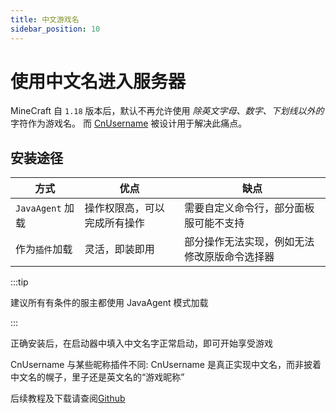 ```yaml
---
title: 中文游戏名
sidebar_position: 10
---
```


# 使用中文名进入服务器

MineCraft 自 `1.18` 版本后，默认不再允许使用 _除英文字母、数字、下划线以外的_ 字符作为游戏名。
而 [CnUsername](https://github.com/0XPYEX0/CnUsername) 被设计用于解决此痛点。

## 安装途径

| 方式             | 优点             | 缺点                     |
|----------------|----------------|------------------------|
| `JavaAgent` 加载 | 操作权限高，可以完成所有操作 | 需要自定义命令行，部分面板服可能不支持    |
| 作为`插件`加载       | 灵活，即装即用        | 部分操作无法实现，例如无法修改原版命令选择器 |

:::tip

建议所有有条件的服主都使用 JavaAgent 模式加载

:::

正确安装后，在启动器中填入中文名字正常启动，即可开始享受游戏

CnUsername 与某些昵称插件不同: CnUsername 是真正实现中文名，而非披着中文名的幌子，里子还是英文名的“游戏昵称”

后续教程及下载请查阅[Github](https://github.com/0XPYEX0/CnUsername)